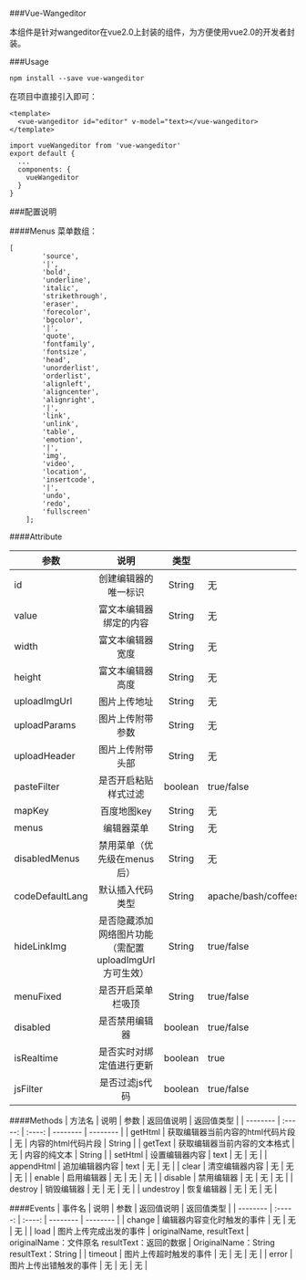 ###Vue-Wangeditor

本组件是针对wangeditor在vue2.0上封装的组件，为方便使用vue2.0的开发者封装。

###Usage

```
npm install --save vue-wangeditor
```
在项目中直接引入即可：
```
<template>
  <vue-wangeditor id="editor" v-model="text></vue-wangeditor>
</template>

import vueWangeditor from 'vue-wangeditor'
export default {
  ...
  components: {
    vueWangeditor
  }
}
```

###配置说明

####Menus
菜单数组：
```
[
        'source',
        '|',
        'bold',
        'underline',
        'italic',
        'strikethrough',
        'eraser',
        'forecolor',
        'bgcolor',
        '|',
        'quote',
        'fontfamily',
        'fontsize',
        'head',
        'unorderlist',
        'orderlist',
        'alignleft',
        'aligncenter',
        'alignright',
        '|',
        'link',
        'unlink',
        'table',
        'emotion',
        '|',
        'img',
        'video',
        'location',
        'insertcode',
        '|',
        'undo',
        'redo',
        'fullscreen'
    ];

```

####Attribute

| 参数        | 说明   |  类型  |  可选值  | 默认值 |
| --------   | :-----:  | :----:  | -------- | -------- |
| id      | 创建编辑器的唯一标识   |    String  |  无 |  无 |
| value      | 富文本编辑器绑定的内容   |    String  |  无 |  无 |
| width      | 富文本编辑器宽度   |    String  |  无 |  600 |
| height      | 富文本编辑器高度   |    String  |  无 |  400 |
| uploadImgUrl      | 图片上传地址   |    String  |  无 |  无 |
| uploadParams      | 图片上传附带参数   |    String  |  无 |  无 |
| uploadHeader      | 图片上传附带头部   |    String  |  无 |  无 |
| pasteFilter      | 是否开启粘贴样式过滤   |    boolean  |  true/false |  false |
| mapKey      | 百度地图key   |    String  |  无 |  无 |
| menus      | 编辑器菜单   |    String  |  无 |  全部 |
| disabledMenus      | 禁用菜单（优先级在menus后）   |    String  |  无 |  无 |
| codeDefaultLang      | 默认插入代码类型   |    String  |  apache/bash/coffeescript/cpp/cs/css/diff/http/ini/java/javascript/json/makefile/html/markdown/nginx/objectivec/perl/php/python/ruby/sql |  javascript |
| hideLinkImg      | 是否隐藏添加网络图片功能（需配置uploadImgUrl方可生效）   |    String  |  true/false |  false |
| menuFixed      | 是否开启菜单栏吸顶   |    String  |  true/false |  true |
| disabled      | 是否禁用编辑器   |    boolean  |  true/false |  true |
| isRealtime      | 是否实时对绑定值进行更新   |    boolean  |  true|false |  true |
| jsFilter      | 是否过滤js代码   |    boolean  |  true/false |  true |

####Methods
| 方法名      | 说明   |  参数  |  返回值说明 | 返回值类型 |
| --------   | :-----:  | :----:  | -------- | -------- |
| getHtml   | 获取编辑器当前内容的html代码片段  |  无 | 内容的html代码片段 | String |
| getText   | 获取编辑器当前内容的文本格式  | 无  | 内容的纯文本 | String |
| setHtml   | 设置编辑器内容  | text  | 无 | 无 |
| appendHtml   | 追加编辑器内容  | text  | 无 | 无 |
| clear   | 清空编辑器内容  | 无  | 无 | 无 |
| enable   | 启用编辑器  | 无  | 无 | 无 |
| disable   | 禁用编辑器  | 无  | 无 | 无 |
| destroy   | 销毁编辑器  | 无  | 无 | 无 |
| undestroy   | 恢复编辑器  | 无  | 无 | 无 |

####Events
| 事件名        | 说明   |  参数  |  返回值说明 | 返回值类型 |
| --------   | :-----:  | :----:  | -------- | -------- |
| change   | 编辑器内容变化时触发的事件  | 无  | 无 | 无 |
| load   | 图片上传完成出发的事件  | originalName, resultText | originalName：文件原名  resultText：返回的数据 | OriginalName：String resultText：String |
| timeout   | 图片上传超时触发的事件 | 无  | 无 | 无 |
| error   | 图片上传出错触发的事件  | 无  | 无 | 无 |